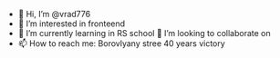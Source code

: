 - 👋 Hi, I’m @vrad776
- 👀 I’m interested in  fronteend 
- 🌱 I’m currently learning  in  RS school
 💞️ I’m looking to collaborate on  
- 📫 How to reach me: Borovlyany stree 40 years victory

<!---
vrad7765/vrad7765 is a ✨ special ✨ repository because its `README.md` (this file) appears on your GitHub profile.
You can click the Preview link to take a look at your changes.
--->
